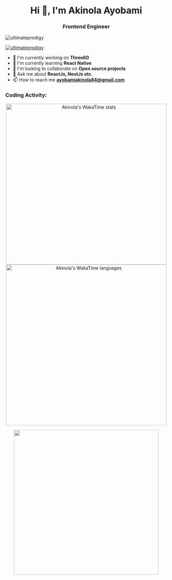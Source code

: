 <h1 align="center">Hi 👋, I'm Akinola Ayobami</h1>
<h3 align="center">Frontend Engineer</h3>

<p align="left"> 
  <img src="https://komarev.com/ghpvc/?username=ultimateprodigy&label=Profile%20views&color=0e75b6&style=flat" alt="ultimateprodigy" />
</p>

<p align="left">
  <a href="https://github.com/ryo-ma/github-profile-trophy">
    <img src="https://github-profile-trophy.vercel.app/?username=ultimateprodigy" alt="ultimateprodigy" />
  </a>
</p>

- 🔭 I'm currently working on **Three60**
- 🌱 I'm currently learning **React Native**
- 👯 I'm looking to collaborate on **Open source projects**
- 💬 Ask me about **ReactJs, NextJs etc.**
- 📫 How to reach me **ayobamiakinola84@gmail.com**

<h3 align="left">Coding Activity:</h3>
<p align="center">
  <!-- First WakaTime chart -->
  <img src="https://wakatime.com/share/@CodieProdigy/ced5b07d-4ae0-45f4-ab5d-91b9ab7a02db.png" width="500" alt="Akinola's WakaTime stats"/>
  
  <!-- Second WakaTime chart -->
  <img src="https://wakatime.com/share/@CodieProdigy/8f76258f-55cf-4757-bd49-0a5a56001d93.png" width="500" alt="Akinola's WakaTime languages"/>
</p>

<!-- Optional: Add basic GitHub stats -->
<p align="center">
  <img src="https://github-readme-stats.vercel.app/api?username=ultimateprodigy&show_icons=true&theme=radical" width="450"/>
</p>
